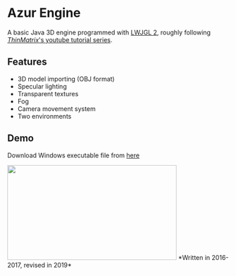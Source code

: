 # Azur Engine
A basic Java 3D engine programmed with [LWJGL 2](http://legacy.lwjgl.org/), roughly following [*ThinMatrix*'s youtube tutorial series](https://www.youtube.com/playlist?list=PLRIWtICgwaX0u7Rf9zkZhLoLuZVfUksDP).

## Features
- 3D model importing (OBJ format)
- Specular lighting
- Transparent textures
- Fog
- Camera movement system
- Two environments

## Demo

Download Windows executable file from [here](https://www.dropbox.com/s/hos0lqdb12ix37h/AzurDemo.exe?dl=0)

<img src=https://media.giphy.com/media/J1eAG5Y76i2r8zOJCO/giphy.gif width=384 height=216>
*Written in 2016-2017, revised in 2019*
